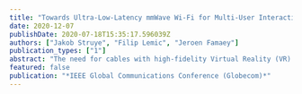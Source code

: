 ```yaml
---
title: "Towards Ultra-Low-Latency mmWave Wi-Fi for Multi-User Interactive Virtual Reality"
date: 2020-12-07
publishDate: 2020-07-18T15:35:17.596039Z
authors: ["Jakob Struye", "Filip Lemic", "Jeroen Famaey"]
publication_types: ["1"]
abstract: "The need for cables with high-fidelity Virtual Reality (VR) headsets remains a stumbling block on the path toward interactive multi-user VR. Due to strict latency constraints, designing fully wireless headsets is challenging, with the few commercially available solutions being expensive. These solutions use proprietary millimeter wave (mmWave) communications technologies, as extremely high frequencies are needed to meet the throughput and latency requirements of VR applications. In this work, we investigate whether such a system could be built using specification-compliant IEEE 802.11ad hardware, which would significantly reduce the cost of wireless mmWave VR solutions. We present a theoretical framework to calculate attainable live VR video bitrates for different IEEE 802.11ad channel access methods, using 1 or more head-mounted displays connected to a single Access Point (AP). Using the ns-3 simulator, we validate our theoretical framework, and demonstrate that an IEEE 802.11ad AP can support at least 8 headsets receiving a 4K video stream for each eye, with transmission latency under 1 millisecond."
featured: false
publication: "*IEEE Global Communications Conference (Globecom)*"
---
```


